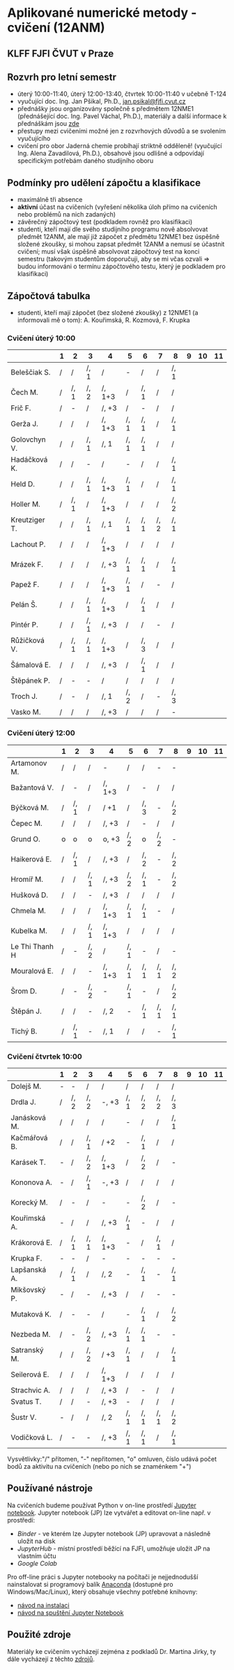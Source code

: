 # Aplikované numerické metody - cvičení (12ANM)
## KLFF FJFI ČVUT v Praze

## Rozvrh pro letní semestr

- úterý 10:00-11:40, úterý 12:00-13:40, čtvrtek 10:00-11:40 v učebně T-124
- vyučující doc. Ing. Jan Pšikal, Ph.D., jan.psikal@fjfi.cvut.cz
- přednášky jsou organizovány společně s předmětem 12NME1 (přednášející doc. Ing. Pavel Váchal, Ph.D.), materiály a další informace k přednáškám jsou [zde](http://kfe.fjfi.cvut.cz/~vachal/edu/nme/)
- přestupy mezi cvičeními možné jen z rozvrhových důvodů a se svolením vyučujícího
- cvičení pro obor Jaderná chemie probíhají striktně odděleně! (vyučující Ing. Alena Zavadilová, Ph.D.), obsahově jsou odlišné a odpovídají specifickým potřebám daného studijního oboru

## Podmínky pro udělení zápočtu a klasifikace
- maximálně tři absence
- **aktivní** účast na cvičeních (vyřešení několika úloh přímo na cvičeních nebo problémů na nich zadaných)
- závěrečný zápočtový test (podkladem rovněž pro klasifikaci)
- studenti, kteří mají dle svého studijního programu nově absolvovat předmět 12ANM, ale mají již zápočet z předmětu 12NME1 bez úspěšně složené zkoušky, si mohou zapsat předmět 12ANM a nemusí se účastnit cvičení; musí však úspěšně absolvovat zápočtový test na konci semestru (takovým studentům doporučuji, aby se mi včas ozvali => budou informováni o termínu zápočtového testu, který je podkladem pro klasifikaci)

## Zápočtová tabulka

- studenti, kteří mají zápočet (bez složené zkoušky) z 12NME1 (a informovali mě o tom): A. Kouřimská, R. Kozmová, F. Krupka

### Cvičení úterý 10:00

|               |  **1**  |  **2**  |  **3**  |  **4**  |  **5**  |  **6**  |  **7**  |  **8**  |  **9**  | **10** | **11** |
|---------------|---------|---------|---------|---------|---------|---------|---------|---------|---------|--------|--------|
| Beleščiak S.  |   /     |   /     |   /, 1  |   /     |   -     |   /     |   /     |   /, 1  |         |        |        |
| Čech M.       |   /     |   /, 1  |   /, 2  |   /, 1+3|   /     |   /, 1  |   /     |   /     |         |        |        |
| Frič F.       |   /     |   -     |   /     |   /,  +3|   /     |   -     |   /     |   /     |         |        |        |
| Gerža J.      |   /     |   /     |   /     |   /, 1+3|   /, 1  |   /, 1  |   /     |   /, 1  |         |        |        |
| Golovchyn V.  |   /     |   /     |   /, 1  |   /, 1  |   /, 1  |   /, 1  |   /     |   /     |         |        |        |
| Hadáčková K.  |   /     |   /     |   -     |   /     |   -     |   /     |   /     |   /, 1  |         |        |        |
| Held D.       |   /     |   /     |   /, 1  |   /, 1+3|   /, 1  |   /     |   /     |   /, 1  |         |        |        |
| Holler M.     |   /     |   /, 1  |   /     |   /, 1+3|   /     |   /     |   /     |   /, 2  |         |        |        |
| Kreutziger T. |   /     |   /     |   /, 1  |   /, 1  |   /, 1  |   /, 1  |   /, 2  |   /, 1  |         |        |        |
| Lachout P.    |   /     |   /     |   /     |   /, 1+3|   /     |   /     |   /     |   /     |         |        |        |
| Mrázek F.     |   /     |   /     |   /     |   /,  +3|   /, 1  |   /, 1  |   /     |   /, 1  |         |        |        |
| Papež F.      |   /     |   /     |   /     |   /, 1+3|   /, 1  |   /     |   -     |   /     |         |        |        |
| Pelán Š.      |   /     |   /     |   /, 1  |   /, 1+3|   /     |   /, 1  |   /     |   /     |         |        |        |
| Pintér P.     |   /     |   /     |   /, 1  |   /,  +3|   /     |   /     |   -     |   /     |         |        |        |
| Růžičková V.  |   /     |   /, 1  |   /, 1  |   /, 1+3|   /     |   /, 3  |   /     |   /     |         |        |        |
| Šámalová  E.  |   /     |   /     |   /     |   /,  +3|   /     |   /, 1  |   /     |   /     |         |        |        |
| Štěpánek P.   |   /     |   -     |   -     |   /     |   /     |   /     |   /     |   /     |         |        |        |
| Troch J.      |   /     |   -     |   /     |   /, 1  |   /, 2  |   /     |   -     |   /, 3  |         |        |        |
| Vasko M.      |   /     |   /     |   /     |   /,  +3|   /     |   /     |   /     |   -     |         |        |        |

### Cvičení úterý 12:00

|               |  **1**  |  **2**  |  **3**  |  **4**  |  **5**  |  **6**  |  **7**  |  **8**  |  **9**  | **10** | **11** |
|---------------|---------|---------|---------|---------|---------|---------|---------|---------|---------|--------|--------|
| Artamonov M.  |   /     |   /     |   /     |   -     |   /     |   /     |   -     |   -     |         |        |        |
| Bažantová V.  |   /     |   -     |   /     |   /, 1+3|   /     |   -     |   /     |   /     |         |        |        |
| Býčková M.    |   /     |   /, 1  |   /     |   /   +1|   /     |   /, 3  |   -     |   /, 2  |         |        |        |
| Čepec M.      |   /     |   /     |   /     |   /,  +3|   /     |   -     |   /     |   /     |         |        |        |
| Grund O.      |   o     |   o     |   o     |   o,  +3|   /, 2  |   o     |   /, 2  |   -     |         |        |        |
| Haikerová E.  |   /     |   /, 1  |   /     |   /,  +3|   /     |   /, 2  |   -     |   /, 2  |         |        |        |
| Hromíř M.     |   /     |   /     |   /, 1  |   /,  +3|   /, 2  |   /, 1  |   -     |   /, 2  |         |        |        |
| Hušková D.    |   /     |   /     |   -     |   /,  +3|   /     |   /     |   /     |   /     |         |        |        |
| Chmela M.     |   /     |   /     |   /     |   /, 1+3|   /, 1  |   /, 1  |   -     |   /     |         |        |        |
| Kubelka M.    |   /     |   /     |   /, 1  |   /, 1+3|   /     |   /     |   /     |   /     |         |        |        |
| Le Thi Thanh H|   /     |   -     |   /, 2  |   /     |   /, 1  |   -     |   /     |   -     |         |        |        |
| Mouralová E.  |   /     |   /     |   -     |   /, 1+3|   /, 1  |   /, 1  |   /, 1  |   /, 2  |         |        |        |
| Šrom D.       |   /     |   -     |   /, 2  |   -     |   /, 1  |   -     |   /     |   /, 2  |         |        |        |
| Štěpán J.     |   /     |   /     |   -     |   /, 2  |   -     |   /, 1  |   /, 1  |   /, 1  |         |        |        |
| Tichý B.      |   /     |   /, 1  |   -     |   /, 1  |   /     |   /     |   -     |   /, 1  |         |        |        |

### Cvičení čtvrtek 10:00

|               |  **1**  |  **2**  |  **3**  |  **4**  |  **5**  |  **6**  |  **7**  |  **8**  |  **9**  | **10** | **11** |
|---------------|---------|---------|---------|---------|---------|---------|---------|---------|---------|--------|--------|
| Dolejš M.     |   -     |   -     |   /     |   /     |   /     |   /     |   /     |   /     |         |        |        |
| Drdla J.      |   /     |   /, 2  |   /, 2  |   -,  +3|   /, 1  |   /, 2  |   /, 2  |   /, 3  |         |        |        |
| Janásková M.  |   /     |   /     |   /     |   /     |   -     |   /     |   /     |   /, 1  |         |        |        |
| Kačmářová B.  |   /     |   /     |   /, 1  |   /   +2|   -     |   /, 1  |   /     |   /     |         |        |        |
| Karásek T.    |   -     |   /     |   /, 2  |   /, 1+3|   /     |   /, 2  |   /     |   -     |         |        |        |
| Kononova A.   |   -     |   /     |   /, 1  |   -,  +3|   /     |   /     |   /     |   /     |         |        |        |
| Korecký M.    |   /     |   -     |   /     |   -     |   -     |   /, 2  |   /     |   -     |         |        |        |
| Kouřimská A.  |   -     |   /     |   /     |   /,  +3|   /, 1  |   -     |   /     |   /     |         |        |        |
| Krákorová E.  |   /     |   /, 1  |   /, 1  |   /, 1+3|   -     |   /     |   /, 1  |   /     |         |        |        |
| Krupka F.     |   -     |   -     |   /     |   -     |   -     |   -     |   -     |   -     |         |        |        |
| Lapšanská A.  |   /     |   /, 1  |   /     |   /, 2  |   -     |   /, 1  |   -     |   /, 1  |         |        |        |
| Mikšovský P.  |   -     |   /     |   -     |   /,  +3|   /     |   /     |   -     |   -     |         |        |        |
| Mutaková K.   |   /     |   -     |   -     |   /     |   -     |   /, 1  |   /     |   /, 2  |         |        |        |
| Nezbeda M.    |   /     |   -     |   /, 2  |   /,  +3|   /, 1  |   /, 1  |   -     |   -     |         |        |        |
| Satranský M.  |   /     |   /     |   /, 2  |   /   +3|   /, 1  |   /     |   /     |   /, 1  |         |        |        |
| Seilerová E.  |   /     |   /     |   /     |   /, 1+3|   /     |   /     |   /     |   /     |         |        |        |
| Strachvic A.  |   /     |   /     |   /     |   /,  +3|   /     |   -     |   /     |   /     |         |        |        |
| Svatus T.     |   /     |   /     |   -     |   /,  +3|   -     |   /     |   /     |   /     |         |        |        |
| Šustr V.      |   -     |   /     |   /     |   /, 2  |   /, 1  |   /, 1  |   /, 1  |   /, 2  |         |        |        |
| Vodičková L.  |   /     |   -     |   -     |   /,  +3|   /, 1  |   /, 1  |   /     |   /, 1  |         |        |        |


Vysvětlivky:"/" přítomen, "-" nepřitomen, "o" omluven, číslo udává počet bodů za aktivitu na cvičeních (nebo po nich se znaménkem "+")

## Používané nástroje
Na cvičeních budeme používat Python v on-line prostředí [Jupyter notebook](https://jupyter.org). 
Jupyter notebook (JP) lze vytvářet a editovat on-line např. v prostředí:
- *Binder* - ve kterém lze Jupyter notebook (JP) upravovat a následně uložit na disk
- *JupyterHub* - místní prostředí běžící na FJFI, umožňuje uložit JP na vlastním účtu
- *Google Colab*

Pro off-line práci s Jupyter notebooky na počítači je nejjednodušší nainstalovat si programový balík [Anaconda](https://www.anaconda.com) (dostupné pro Windows/Mac/Linux), který obsahuje všechny potřebné knihovny:
- [návod na instalaci](https://docs.anaconda.com/anaconda/install/)
- [návod na spuštění Jupyter Notebook](https://freelearning.anaconda.cloud/get-started-with-anaconda/18571)


## Použité zdroje
Materiály ke cvičením vycházejí zejména z podkladů Dr. Martina Jirky, ty dále vycházejí z těchto [zdrojů](http://kfe.fjfi.cvut.cz/~vachal/edu/nme/cviceni/index.html). 
